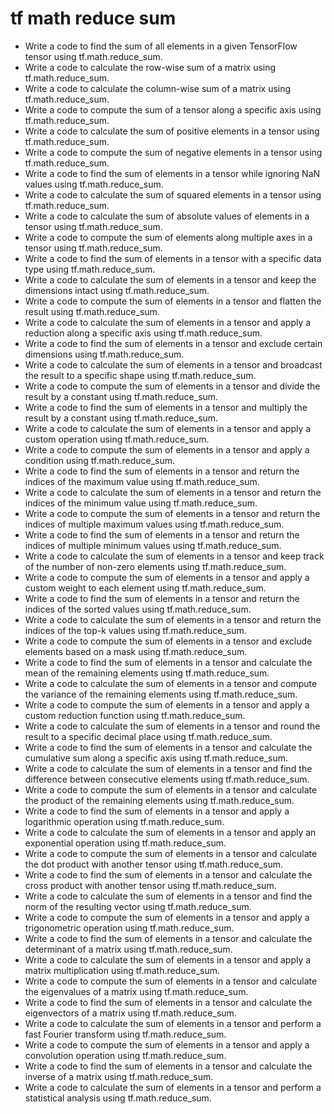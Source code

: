 # tf math reduce sum

- Write a code to find the sum of all elements in a given TensorFlow tensor using tf.math.reduce_sum.
- Write a code to calculate the row-wise sum of a matrix using tf.math.reduce_sum.
- Write a code to calculate the column-wise sum of a matrix using tf.math.reduce_sum.
- Write a code to compute the sum of a tensor along a specific axis using tf.math.reduce_sum.
- Write a code to calculate the sum of positive elements in a tensor using tf.math.reduce_sum.
- Write a code to compute the sum of negative elements in a tensor using tf.math.reduce_sum.
- Write a code to find the sum of elements in a tensor while ignoring NaN values using tf.math.reduce_sum.
- Write a code to calculate the sum of squared elements in a tensor using tf.math.reduce_sum.
- Write a code to calculate the sum of absolute values of elements in a tensor using tf.math.reduce_sum.
- Write a code to compute the sum of elements along multiple axes in a tensor using tf.math.reduce_sum.
- Write a code to find the sum of elements in a tensor with a specific data type using tf.math.reduce_sum.
- Write a code to calculate the sum of elements in a tensor and keep the dimensions intact using tf.math.reduce_sum.
- Write a code to compute the sum of elements in a tensor and flatten the result using tf.math.reduce_sum.
- Write a code to calculate the sum of elements in a tensor and apply a reduction along a specific axis using tf.math.reduce_sum.
- Write a code to find the sum of elements in a tensor and exclude certain dimensions using tf.math.reduce_sum.
- Write a code to calculate the sum of elements in a tensor and broadcast the result to a specific shape using tf.math.reduce_sum.
- Write a code to compute the sum of elements in a tensor and divide the result by a constant using tf.math.reduce_sum.
- Write a code to find the sum of elements in a tensor and multiply the result by a constant using tf.math.reduce_sum.
- Write a code to calculate the sum of elements in a tensor and apply a custom operation using tf.math.reduce_sum.
- Write a code to compute the sum of elements in a tensor and apply a condition using tf.math.reduce_sum.
- Write a code to find the sum of elements in a tensor and return the indices of the maximum value using tf.math.reduce_sum.
- Write a code to calculate the sum of elements in a tensor and return the indices of the minimum value using tf.math.reduce_sum.
- Write a code to compute the sum of elements in a tensor and return the indices of multiple maximum values using tf.math.reduce_sum.
- Write a code to find the sum of elements in a tensor and return the indices of multiple minimum values using tf.math.reduce_sum.
- Write a code to calculate the sum of elements in a tensor and keep track of the number of non-zero elements using tf.math.reduce_sum.
- Write a code to compute the sum of elements in a tensor and apply a custom weight to each element using tf.math.reduce_sum.
- Write a code to find the sum of elements in a tensor and return the indices of the sorted values using tf.math.reduce_sum.
- Write a code to calculate the sum of elements in a tensor and return the indices of the top-k values using tf.math.reduce_sum.
- Write a code to compute the sum of elements in a tensor and exclude elements based on a mask using tf.math.reduce_sum.
- Write a code to find the sum of elements in a tensor and calculate the mean of the remaining elements using tf.math.reduce_sum.
- Write a code to calculate the sum of elements in a tensor and compute the variance of the remaining elements using tf.math.reduce_sum.
- Write a code to compute the sum of elements in a tensor and apply a custom reduction function using tf.math.reduce_sum.
- Write a code to calculate the sum of elements in a tensor and round the result to a specific decimal place using tf.math.reduce_sum.
- Write a code to find the sum of elements in a tensor and calculate the cumulative sum along a specific axis using tf.math.reduce_sum.
- Write a code to calculate the sum of elements in a tensor and find the difference between consecutive elements using tf.math.reduce_sum.
- Write a code to compute the sum of elements in a tensor and calculate the product of the remaining elements using tf.math.reduce_sum.
- Write a code to find the sum of elements in a tensor and apply a logarithmic operation using tf.math.reduce_sum.
- Write a code to calculate the sum of elements in a tensor and apply an exponential operation using tf.math.reduce_sum.
- Write a code to compute the sum of elements in a tensor and calculate the dot product with another tensor using tf.math.reduce_sum.
- Write a code to find the sum of elements in a tensor and calculate the cross product with another tensor using tf.math.reduce_sum.
- Write a code to calculate the sum of elements in a tensor and find the norm of the resulting vector using tf.math.reduce_sum.
- Write a code to compute the sum of elements in a tensor and apply a trigonometric operation using tf.math.reduce_sum.
- Write a code to find the sum of elements in a tensor and calculate the determinant of a matrix using tf.math.reduce_sum.
- Write a code to calculate the sum of elements in a tensor and apply a matrix multiplication using tf.math.reduce_sum.
- Write a code to compute the sum of elements in a tensor and calculate the eigenvalues of a matrix using tf.math.reduce_sum.
- Write a code to find the sum of elements in a tensor and calculate the eigenvectors of a matrix using tf.math.reduce_sum.
- Write a code to calculate the sum of elements in a tensor and perform a fast Fourier transform using tf.math.reduce_sum.
- Write a code to compute the sum of elements in a tensor and apply a convolution operation using tf.math.reduce_sum.
- Write a code to find the sum of elements in a tensor and calculate the inverse of a matrix using tf.math.reduce_sum.
- Write a code to calculate the sum of elements in a tensor and perform a statistical analysis using tf.math.reduce_sum.